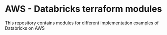 # AWS - Databricks terraform modules

This repository contains modules for different implementation examples of Databricks on AWS